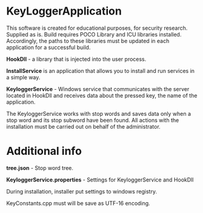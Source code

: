 # KeyLoggerApplication

This software is created for educational purposes, for security research. Supplied as is.
Build requires POCO Library and ICU libraries installed. Accordingly, the paths to these libraries must be updated in each application for a successful build.

**HookDll** - a library that is injected into the user process.

**InstallService** is an application that allows you to install and run services in a simple way.

**KeyloggerService** - Windows service that communicates with the server located in HookDll and receives data about the pressed key, the name of the application.

The KeyloggerService works with stop words and saves data only when a stop word and its stop subword have been found.
All actions with the installation must be carried out on behalf of the administrator.

# Additional info

**tree.json** - Stop word tree.

**KeyloggerService.properties** - Settings for KeyloggerService and HookDll

During installation, installer put settings to windows registry.

KeyConstants.cpp must will be save as UTF-16 encoding.